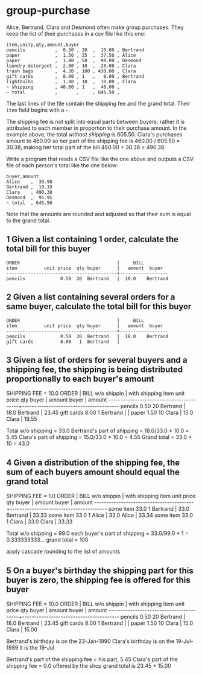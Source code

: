 # group-purchase

Alice, Bertrand, Clara and Desmond often make group purchases. They keep the list of their purchases in a csv file like this one:

```
item,unitp,qty,amount,buyer
pencils           ,  0.50 , 20  ,  10.00 , Bertrand
paper             ,  1.50 , 25  ,  37.50 , Alice
paper             ,  1.80 , 50  ,  90.00 , Desmond
laundry detergent ,  2.00 , 10  ,  20.00 , Clara
trash bags        ,  4.30 , 100 , 430.00 , Clara
gift cards        ,  8.00 , 1   ,   8.00 , Bertrand
lightbulbs        ,  1.00 , 10  ,  10.00 , Clara
~ shipping        , 40.00 , 1   ,  40.00 ,
~ total           ,       ,     , 645.50 ,
```

The last lines of the file contain the shipping fee and the grand total. Their `item` field begins with a `~`.

The shipping fee is not split into equal parts between buyers: rather it is attributed to each member in proportion to their purchase amount. In the example above, the total _without shipping_ is 605.50. Clara's purchases amount to 460.00 so her part of the shipping fee is 460.00 / 605.50 = 30.38, making her total part of the bill 460.00 + 30.38 = 490.38.

Write a program that reads a CSV file like the one above and outputs a CSV file of each person's total like the one below:

```
buyer,amount
Alice    ,  39.98
Bertrand ,  19.19
Clara    , 490.38
Desmond  ,  95.95
~ total  , 645.50
```
Note that the amounts are rounded and adjusted so that their sum is equal to the grand total.


## 1 Given a list containing 1 order, calculate the total bill for this buyer

    ORDER                                    |     BILL
    item          unit price  qty buyer      |   amount  buyer
    -----------------------------------------+------------------
    pencils             0.50  20  Bertrand   |  10.0    Bertrand

## 2 Given a list containing several orders for a same buyer, calculate the total bill for this buyer

    ORDER                                    |     BILL
    item          unit price  qty buyer      |   amount  buyer
    -----------------------------------------+------------------
    pencils             0.50  20  Bertrand   |  18.0    Bertrand
    gift cards          8.00   1  Bertrand   |   

## 3 Given a list of orders for several buyers and a shipping fee, the shipping is being distributed proportionally to each buyer's amount

SHIPPING FEE = 10.0
ORDER                                    |     BILL w/o shippin  |  with shipping
item          unit price  qty buyer      |   amount  buyer       |  amount
-----------------------------------------+----------------------------------------
pencils             0.50  20  Bertrand   |  18.0    Bertrand     |  23.45
gift cards          8.00   1  Bertrand   |                       |
paper               1.50  10  Clara      |  15.0    Clara        |  19.55

Total w/o shipping = 33.0
Bertrand's part of shipping = 18.0/33.0 * 10.0 = 5.45
Clara's part of shipping =    15.0/33.0 * 10.0 = 4.55
Grand total = 33.0 + 10 = 43.0

## 4 Given a distribution of the shipping fee, the sum of each buyers amount should equal the grand total
SHIPPING FEE = 1.0
ORDER                                    |     BILL w/o shippin  |  with shipping
item          unit price  qty buyer      |   amount  buyer       |  amount
-----------------------------------------+----------------------------------------
some item           33.0   1  Bertrand   |  33.0    Bertrand     |  33.33
some item           33.0   1  Alice      |  33.0    Alice        |  33.34
some item           33.0   1  Clara      |  33.0    Clara        |  33.33

Total w/o shipping = 99.0
each buyer's part of shipping = 33.0/99.0 * 1 = 0.333333333...
grand total = 100

apply cascade rounding to the list of amounts

## 5 On a buyer's birthday the shipping part for this buyer is zero, the shipping fee is offered for this buyer

SHIPPING FEE = 10.0
ORDER                                    |     BILL w/o shippin  |  with shipping
item          unit price  qty buyer      |   amount  buyer       |  amount
-----------------------------------------+----------------------------------------
pencils             0.50  20  Bertrand   |  18.0    Bertrand     |  23.45
gift cards          8.00   1  Bertrand   |                       |
paper               1.50  10  Clara      |  15.0    Clara        |  15.00

Bertrand's birthday is on the 23-Jan-1990
Clara's birthday is on the 19-Jul-1989
it is the 19-Jul

Bertrand's part of the shipping fee = his part, 5.45
Clara's part of the shipping fee = 0.0 offered by the shop
grand total is 23.45 + 15.00

